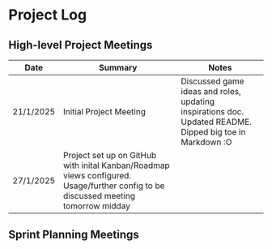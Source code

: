 # Project Log
## High-level Project Meetings

| Date | Summary | Notes |
| ---- | ------- | ----- |
|21/1/2025  | Initial Project Meeting | Discussed game ideas and roles, updating inspirations doc. Updated README. Dipped big toe in Markdown :O  |
|27/1/2025  | Project set up on GitHub with inital Kanban/Roadmap views configured. Usage/further config to be discussed meeting tomorrow midday  |
## Sprint Planning Meetings
